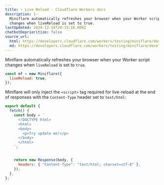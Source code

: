 ```yaml
---
title: ⚡️ Live Reload · Cloudflare Workers docs
description: |-
  Miniflare automatically refreshes your browser when your Worker script
  changes when liveReload is set to true.
lastUpdated: 2024-12-18T20:15:16.000Z
chatbotDeprioritize: false
source_url:
  html: https://developers.cloudflare.com/workers/testing/miniflare/developing/live-reload/
  md: https://developers.cloudflare.com/workers/testing/miniflare/developing/live-reload/index.md
---
```


Miniflare automatically refreshes your browser when your Worker script changes when `liveReload` is set to `true`.

```js
const mf = new Miniflare({
  liveReload: true,
});
```

Miniflare will only inject the `<script>` tag required for live-reload at the end of responses with the `Content-Type` header set to `text/html`:

```js
export default {
  fetch() {
    const body = `
      <!DOCTYPE html>
      <html>
      <body>
        <p>Try update me!</p>
      </body>
      </html>
    `;


    return new Response(body, {
      headers: { "Content-Type": "text/html; charset=utf-8" },
    });
  },
};
```
